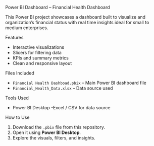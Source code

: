 Power BI Dashboard – Financial Health Dashboard

This Power BI project showcases a dashboard built to visualize and organization’s financial status with real time insights ideal for small to medium enterprises. 

Features
- Interactive visualizations
- Slicers for filtering data
- KPIs and summary metrics
- Clean and responsive layout

Files Included
- `Financial Health Dashboad.pbix` – Main Power BI dashboard file  
-  `Financial_Health_Data.xlsx` – Data source used

Tools Used
- Power BI Desktop
-Excel / CSV for data source

How to Use
1. Download the `.pbix` file from this repository.
2. Open it using **Power BI Desktop**.
3. Explore the visuals, filters, and insights.



